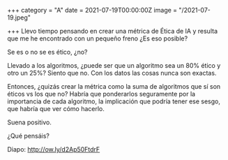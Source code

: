 +++
category = "A"
date = 2021-07-19T00:00:00Z
image = "/2021-07-19.jpeg"

+++
Llevo tiempo pensando en crear una métrica de Ética de IA y resulta que me he encontrado con un pequeño freno ¿Es eso posible?   
  
Se es o no se es ético, ¿no?   
  
Llevado a los algoritmos, ¿puede ser que un algoritmo sea un 80% ético y otro un 25%? Siento que no. Con los datos las cosas nunca son exactas.  
  
Entonces, ¿quizás crear la métrica como la suma de algoritmos que sí son éticos vs los que no? Habría que ponderarlos seguramente por la importancia de cada algoritmo, la implicación que podría tener ese sesgo, que habría que ver cómo hacerlo.  
  
Suena positivo.   
  
¿Qué pensáis?  
  
Diapo: http://ow.ly/d2Ap50FtdrF